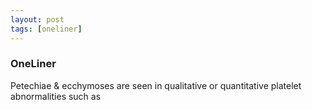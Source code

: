 ```yaml
---
layout: post
tags: [oneliner]
---
```



### OneLiner

Petechiae & ecchymoses are seen in qualitative or quantitative platelet abnormalities such as
